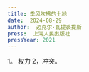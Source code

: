 ```yaml
---
title: 季风吹拂的土地
date:  2024-08-29
author:  迈克尔·瓦提裘提斯
press:  上海人民出版社
pressYear: 2021
---
```


1。 权力  2，冲突。

